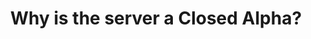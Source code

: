 ---
layout: faq
title: "Why is the server a Closed Alpha?"
image: /assets/faq/whitelist.png
permalink: /faq/whitelist
type: faq
preview-text: | 
  There are multiple reasons why the server is in a closed alpha state, listed here are the major ones that led to the decision to make the server a closed alpha.
main-text: | 
  There are multiple reasons why the server is in a closed alpha state, listed here are the major ones that led to the decision to make the server a closed alpha.

  - Currently, we don't have enough moderators to handle the server in a public enviornment. We also still need to work on all the tools for said moderators.

  - The code for the server is still very unstable, there are plenty of bugs and issues that you **will** run into when playing the server in its current state.

  - Cheaters were a major issue before we decided to move to a closed alpha, showing up every few hours. We do not have enough moderators or a proper system for reporting said cheaters.

  - Many features are still not completed at the moment, for example the newer menu system is still very incomplete and lacks a lot of options.

  You can see the original blogpost about the server going into a closed alpha [here](../blog/where-has-lem-been).

  ### When will it go public again?

  With the development team being pretty small, it will take a long time to deal with all of these issues. We hope once its ready to go public again that we can avoid having all the issues we had before.
  
  There is no date that is set in stone for LEM going public, but it will likely either be late 2024 or in 2025. 

  To clarify, **it does not cost money to join the Closed Alpha.** Joining the server's Patreon simply lets you skip the waiting line to join. If you are interested in joining, you can see more at the [Join page](../join).
markdown: true
---